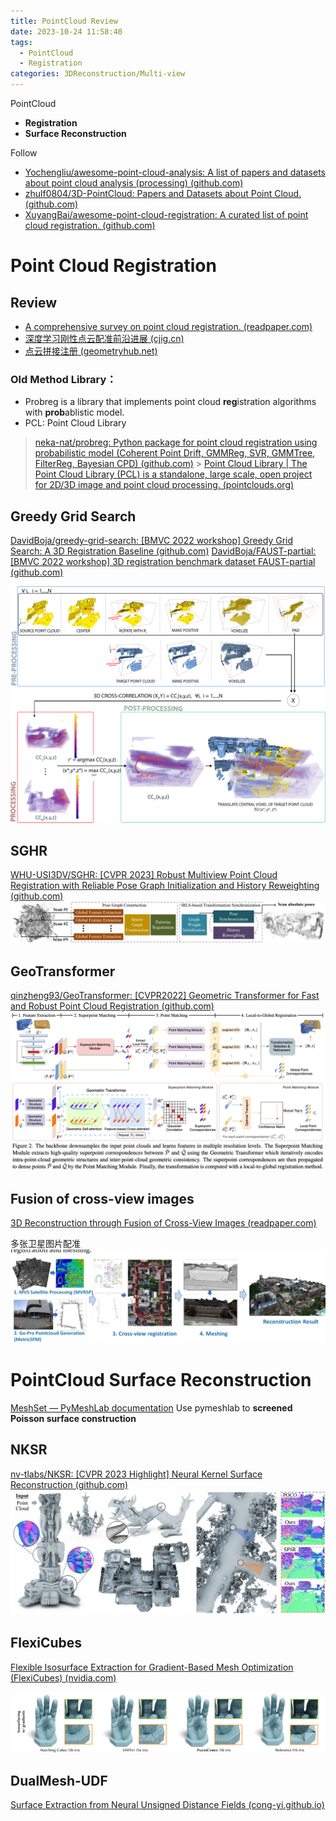 ```yaml
---
title: PointCloud Review
date: 2023-10-24 11:58:40
tags:
  - PointCloud
  - Registration
categories: 3DReconstruction/Multi-view
---
```


PointCloud

- **Registration**
- **Surface Reconstruction**

Follow

- [Yochengliu/awesome-point-cloud-analysis: A list of papers and datasets about point cloud analysis (processing) (github.com)](https://github.com/Yochengliu/awesome-point-cloud-analysis)
- [zhulf0804/3D-PointCloud: Papers and Datasets about Point Cloud. (github.com)](https://github.com/zhulf0804/3D-PointCloud)
- [XuyangBai/awesome-point-cloud-registration: A curated list of point cloud registration. (github.com)](https://github.com/XuyangBai/awesome-point-cloud-registration?tab=readme-ov-file#traditional)

<!-- more -->

# Point Cloud Registration

## Review

- [A comprehensive survey on point cloud registration. (readpaper.com)](https://readpaper.com/pdf-annotate/note?pdfId=4545266789335588865&noteId=2010010466642902272)
- [深度学习刚性点云配准前沿进展 (cjig.cn)](http://www.cjig.cn/html/2022/2/20220203.htm)
- [点云拼接注册 (geometryhub.net)](http://geometryhub.net/notes/registration)

### Old Method Library：

- Probreg is a library that implements point cloud **reg**istration algorithms with **prob**ablistic model.
- PCL: Point Cloud Library

> [neka-nat/probreg: Python package for point cloud registration using probabilistic model (Coherent Point Drift, GMMReg, SVR, GMMTree, FilterReg, Bayesian CPD) (github.com)](https://github.com/neka-nat/probreg) > [Point Cloud Library | The Point Cloud Library (PCL) is a standalone, large scale, open project for 2D/3D image and point cloud processing. (pointclouds.org)](https://pointclouds.org/)

## Greedy Grid Search

[DavidBoja/greedy-grid-search: [BMVC 2022 workshop] Greedy Grid Search: A 3D Registration Baseline (github.com)](https://github.com/davidboja/greedy-grid-search)
[DavidBoja/FAUST-partial: [BMVC 2022 workshop] 3D registration benchmark dataset FAUST-partial (github.com)](https://github.com/DavidBoja/FAUST-partial)

![image.png|666](https://raw.githubusercontent.com/qiyun71/Blog_images/main/pictures/20231019094915.png)

## SGHR

[WHU-USI3DV/SGHR: [CVPR 2023] Robust Multiview Point Cloud Registration with Reliable Pose Graph Initialization and History Reweighting (github.com)](https://github.com/WHU-USI3DV/SGHR)
![image.png|666](https://raw.githubusercontent.com/qiyun71/Blog_images/main/pictures/20231017210035.png)

## GeoTransformer

[qinzheng93/GeoTransformer: [CVPR2022] Geometric Transformer for Fast and Robust Point Cloud Registration (github.com)](https://github.com/qinzheng93/GeoTransformer?tab=readme-ov-file)
![image.png|666](https://raw.githubusercontent.com/qiyun71/Blog_images/main/pictures/20231018113631.png)


## Fusion of cross-view images

[3D Reconstruction through Fusion of Cross-View Images (readpaper.com)](https://readpaper.com/pdf-annotate/note?pdfId=4546340788354310145&noteId=2015534437671973888)

多张卫星图片配准
![image.png|666](https://raw.githubusercontent.com/qiyun71/Blog_images/main/pictures/20231022110219.png)


# PointCloud Surface Reconstruction

[MeshSet — PyMeshLab documentation](https://pymeshlab.readthedocs.io/en/2022.2/classes/meshset.html)
Use pymeshlab to **screened Poisson surface construction**

## NKSR

[nv-tlabs/NKSR: [CVPR 2023 Highlight] Neural Kernel Surface Reconstruction (github.com)](https://github.com/nv-tlabs/NKSR)
![image.png|666](https://raw.githubusercontent.com/qiyun71/Blog_images/main/pictures/20231017200157.png)

## FlexiCubes

[Flexible Isosurface Extraction for Gradient-Based Mesh Optimization (FlexiCubes) (nvidia.com)](https://research.nvidia.com/labs/toronto-ai/flexicubes/)

![image.png|666](https://raw.githubusercontent.com/qiyun71/Blog_images/main/pictures/20231023164911.png)

## DualMesh-UDF

[Surface Extraction from Neural Unsigned Distance Fields (cong-yi.github.io)](https://cong-yi.github.io/projects/dualmeshudf/)
